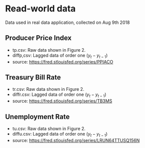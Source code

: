 # Read-world data
Data used in real data application, collected on Aug 9th 2018 

## Producer Price Index 
- tp.csv: Raw data shown in Figure 2.
- diffp,csv: Lagged data of order one $(y_t - y_{t-1})$
- source: https://fred.stlouisfed.org/series/PPIACO

## Treasury Bill Rate
- tr.csv: Raw data shown in Figure 2.
- diffr.csv: Lagged data of order one $(y_t - y_{t-1})$
- source: https://fred.stlouisfed.org/series/TB3MS


## Unemployment Rate
- tu.csv: Raw data shown in Figure 2.
- diffu.csv: Lagged data of order one $(y_t - y_{t-1})$
- source: https://fred.stlouisfed.org/series/LRUN64TTUSQ156N
